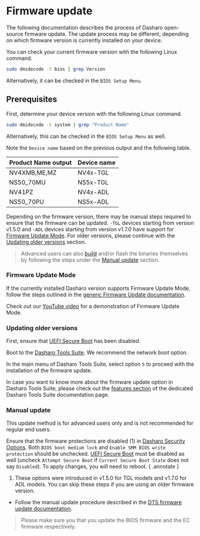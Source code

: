# Firmware update

The following documentation describes the process of Dasharo open-source
firmware update. The update process may be different, depending on which
firmware version is currently installed on your device.

You can check your current firmware version with the following Linux command.

```bash
sudo dmidecode -t bios | grep Version
```

Alternatively, it can be checked in the `BIOS Setup Menu`.

## Prerequisites

First, determine your device version with the following Linux command.

```bash
sudo dmidecode -t system | grep "Product Name"
```
Alternatively, this can be checked in the `BIOS Setup Menu` as well.

Note the `Device name` based on the previous output and the following table.

| Product Name output |  Device name  |
|---------------------|---------------|
| NV4XMB,ME,MZ        | NV4x-TGL      |
| NS50_70MU           | NS5x-TGL      |
| NV41PZ              | NV4x-ADL      |
| NS50_70PU           | NS5x-ADL      |

Depending on the firmware version, there may be manual steps required to ensure that the firmware can be updated. `-TGL` devices starting from version v1.5.0 and `-ADL` devices starting from version v1.7.0 have support for [Firmware Update Mode](#firmware-update-mode). For older versions, please continue with the [Updating older versions](#updating-older-versions) section.

> Advanced users can also [build](./building-manual.md) and/or flash the binaries themselves by following the steps under the [Manual update](#manual-update) section.

### Firmware Update Mode

If the currently installed Dasharo version supports Firmware Update Mode, follow
the steps outlined in the [generic Firmware Update documentation](../../guides/firmware-update.md#firmware-update-mode).

Check out our [YouTube video](https://www.youtube.com/watch?v=muWjhrQ7bQk) for a demonstration of Firmware Update Mode.

### Updating older versions

First, ensure that [UEFI Secure Boot](../../dasharo-tools-suite/documentation.md#disabling-secure-boot) has been disabled.

Boot to the [Dasharo Tools Suite](../../dasharo-tools-suite/documentation.md#bootable-over-a-network). We recommend the network boot option.

In the main menu of Dasharo Tools Suite, select option `5` to proceed with the installation of the firmware update.

In case you want to know more about the firmware update option in Dasharo Tools Suite, please check out the [features section](../../dasharo-tools-suite/documentation.md#firmware-update) of the dedicated Dasharo Tools Suite documentation page.

### Manual update

This update method is for advanced users only and is not recommended for regular end users.

Ensure that the firmware protections are disabled (1) in
[Dasharo Security Options](../../dasharo-menu-docs/dasharo-system-features.md).
Both `BIOS boot medium lock` and `Enable SMM BIOS write protection` should
be unchecked. [UEFI Secure Boot](../../dasharo-menu-docs/device-manager.md#secure-boot-configuration)
must be disabled as well (uncheck `Attempt Secure Boot` if
`Current Secure Boot State` does not say `Disabled`). To apply changes, you
will need to reboot.
{ .annotate }

1. These options were introduced in v1.5.0 for TGL models and v1.7.0 for ADL models. You can skip these steps if you are using an older firmware version.

* Follow the manual update procedure described in the [DTS firmware update documentation](https://docs.dasharo.com/dasharo-tools-suite/documentation/#local-firmware-update).

> Please make sure you that you update the BIOS firmware and the EC firmware respectively.
